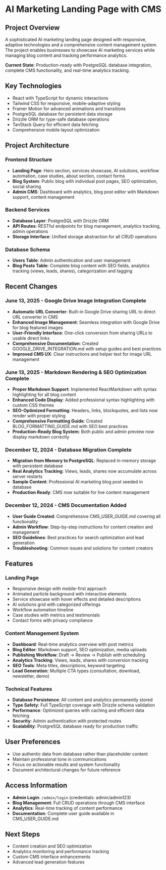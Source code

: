 # AI Marketing Landing Page with CMS

## Project Overview
A sophisticated AI marketing landing page designed with responsive, adaptive technologies and a comprehensive content management system. The project enables businesses to showcase AI marketing services while managing blog content and tracking performance analytics.

**Current State**: Production-ready with PostgreSQL database integration, complete CMS functionality, and real-time analytics tracking.

## Key Technologies
- React with TypeScript for dynamic interactions
- Tailwind CSS for responsive, mobile-adaptive styling
- Framer Motion for advanced animations and transitions
- PostgreSQL database for persistent data storage
- Drizzle ORM for type-safe database operations
- TanStack Query for efficient data fetching
- Comprehensive mobile layout optimization

## Project Architecture

### Frontend Structure
- **Landing Page**: Hero section, services showcase, AI solutions, workflow automation, case studies, about section, contact forms
- **Blog System**: Public blog with individual post pages, SEO optimization, social sharing
- **Admin CMS**: Dashboard with analytics, blog post editor with Markdown support, content management

### Backend Services
- **Database Layer**: PostgreSQL with Drizzle ORM
- **API Routes**: RESTful endpoints for blog management, analytics tracking, admin operations
- **Storage Interface**: Unified storage abstraction for all CRUD operations

### Database Schema
- **Users Table**: Admin authentication and user management
- **Blog Posts Table**: Complete blog content with SEO fields, analytics tracking (views, leads, shares), categorization and tagging

## Recent Changes

### June 13, 2025 - Google Drive Image Integration Complete
- **Automatic URL Converter**: Built-in Google Drive sharing URL to direct URL converter in CMS
- **Enhanced Image Management**: Seamless integration with Google Drive for blog featured images
- **User-Friendly Interface**: One-click conversion from sharing URLs to usable direct links
- **Comprehensive Documentation**: Created GOOGLE_DRIVE_INTEGRATION.md with setup guides and best practices
- **Improved CMS UX**: Clear instructions and helper text for image URL management

### June 13, 2025 - Markdown Rendering & SEO Optimization Complete
- **Proper Markdown Support**: Implemented ReactMarkdown with syntax highlighting for all blog content
- **Enhanced Code Display**: Added professional syntax highlighting with custom CSS themes
- **SEO-Optimized Formatting**: Headers, links, blockquotes, and lists now render with proper styling
- **Comprehensive Formatting Guide**: Created BLOG_FORMATTING_GUIDE.md with SEO best practices
- **Production-Ready Blog System**: Both public and admin preview now display markdown correctly

### December 12, 2024 - Database Migration Complete
- **Migration from Memory to PostgreSQL**: Replaced in-memory storage with persistent database
- **Real Analytics Tracking**: Views, leads, shares now accumulate across server restarts
- **Sample Content**: Professional AI marketing blog post seeded in database
- **Production Ready**: CMS now suitable for live content management

### December 12, 2024 - CMS Documentation Added
- **User Guide Created**: Comprehensive CMS_USER_GUIDE.md covering all functionality
- **Admin Workflow**: Step-by-step instructions for content creation and management
- **SEO Guidelines**: Best practices for search optimization and lead generation
- **Troubleshooting**: Common issues and solutions for content creators

## Features

### Landing Page
- Responsive design with mobile-first approach
- Animated particle background with interactive elements
- Service showcase with hover effects and detailed descriptions
- AI solutions grid with categorized offerings
- Workflow automation timeline
- Case studies with metrics and testimonials
- Contact forms with privacy compliance

### Content Management System
- **Dashboard**: Real-time analytics overview with post metrics
- **Blog Editor**: Markdown support, SEO optimization, media uploads
- **Publishing Workflow**: Draft → Review → Publish with scheduling
- **Analytics Tracking**: Views, leads, shares with conversion tracking
- **SEO Tools**: Meta titles, descriptions, keyword targeting
- **Lead Generation**: Multiple CTA types (consultation, download, newsletter, demo)

### Technical Features
- **Database Persistence**: All content and analytics permanently stored
- **Type Safety**: Full TypeScript coverage with Drizzle schema validation
- **Performance**: Optimized queries with caching and efficient data fetching
- **Security**: Admin authentication with protected routes
- **Scalability**: PostgreSQL database ready for production traffic

## User Preferences
- Use authentic data from database rather than placeholder content
- Maintain professional tone in communications
- Focus on actionable results and system functionality
- Document architectural changes for future reference

## Access Information
- **Admin Login**: `/admin/login` (credentials: admin/admin123)
- **Blog Management**: Full CRUD operations through CMS interface
- **Analytics**: Real-time tracking of content performance
- **Documentation**: Complete user guide available in CMS_USER_GUIDE.md

## Next Steps
- Content creation and SEO optimization
- Analytics monitoring and performance tracking
- Custom CMS interface enhancements
- Advanced lead generation features